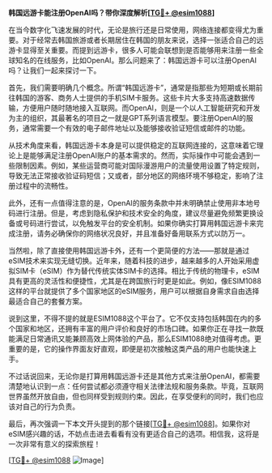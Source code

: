 **韩国远游卡能注册OpenAI吗？带你深度解析[[TG💪+ @esim1088](https://t.me/s/esim1088)]**

在当今数字化飞速发展的时代，无论是旅行还是日常使用，网络连接都变得尤为重要。对于经常去韩国旅游或者长期居住在韩国的朋友来说，选择一张适合自己的远游卡显得至关重要。而提到远游卡，很多人可能会联想到是否能够用来注册一些全球知名的在线服务，比如OpenAI。那么问题来了：韩国远游卡可以注册OpenAI吗？让我们一起来探讨一下。

首先，我们需要明确几个概念。所谓“韩国远游卡”，通常是指那些为短期或长期前往韩国的游客、商务人士提供的手机SIM卡服务。这些卡片大多支持高速数据传输，方便用户随时随地接入互联网。而OpenAI，则是一个以人工智能研究和开发为主的组织，其最著名的项目之一就是GPT系列语言模型。要注册OpenAI的服务，通常需要一个有效的电子邮件地址以及能够接收验证短信或邮件的功能。

从技术角度来看，韩国远游卡本身是可以提供稳定的互联网连接的，这意味着它理论上是能够满足注册OpenAI账户的基本需求的。然而，实际操作中可能会遇到一些限制因素。例如，某些运营商可能对国际漫游用户的流量使用设置了特定规则，导致无法正常接收验证码短信；又或者，部分地区的网络环境不够稳定，影响了注册过程中的流畅性。

此外，还有一点值得注意的是，OpenAI的服务条款中并未明确禁止使用非本地号码进行注册。但是，考虑到隐私保护和技术安全的角度，建议尽量避免频繁更换设备或号码进行尝试，以免触发平台的安全机制。如果你确实打算用韩国远游卡来完成注册，请务必确保你的网络状况良好，并且准备好备用联系方式以防万一。

当然啦，除了直接使用韩国远游卡外，还有一个更简便的方法——那就是通过eSIM技术来实现无缝切换。近年来，随着科技的进步，越来越多的人开始采用虚拟SIM卡（eSIM）作为替代传统实体SIM卡的选择。相比于传统的物理卡，eSIM具有更高的灵活性和便捷性，尤其是在跨国旅行时更是如此。例如，像ESIM1088这样的平台就提供了多个国家地区的eSIM服务，用户可以根据自身需求自由选择最适合自己的套餐方案。

说到这里，不得不提的就是ESIM1088这个平台了。它不仅支持包括韩国在内的多个国家和地区，还拥有丰富的用户评价和良好的市场口碑。如果你正在寻找一款既能满足日常通讯又能兼顾高效上网体验的产品，那么ESIM1088绝对值得考虑。更重要的是，它的操作界面友好直观，即便是初次接触这类产品的用户也能快速上手。

不过话说回来，无论你是打算用韩国远游卡还是其他方式来注册OpenAI，都需要清楚地认识到一点：任何尝试都必须遵守相关法律法规和服务条款。毕竟，互联网世界虽然开放自由，但也同样受到规则约束。因此，在享受便利的同时，我们也应该对自己的行为负责。

最后，再次强调一下本文开头提到的那个链接[[TG💪+ @esim1088](https://t.me/s/esim1088)]。如果你对eSIM感兴趣的话，不妨点击进去看看有没有更适合自己的选项。相信我，这将是一次非常有意义的探索旅程！

[[TG💪+ @esim1088](https://t.me/s/esim1088) ![Image](https://i.postimg.cc/4NQfJmqS/Snipaste-2025-05-13-00-14-12.png)]